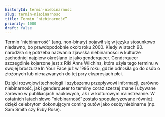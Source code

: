 ```yaml
---
historyId: termin-niebinarnosc
slug: termin-niebinarnosc
title: Termin “niebinarność”
priority: 1000
draft: false
---
```

Termin “niebinarność” (ang. non-binary) pojawił się w języku stosunkowo niedawno, bo prawdopodobnie około roku 2000. Kiedy w latach 90. narodziła się potrzeba nazwania zjawiska niebinarności w kulturze zachodniej najpierw określano je jako genderqueer.<!-- endexcerpt --> Genderqueer szczególnie kojarzone jest z Riki Anne Wilchins, która użyła tego terminu w swojej broszurze In Your Face już w 1995 roku, gdzie odnosiła go do osób o złożonych lub nienazwanych do tej pory ekspresjach płci.

Dzięki rozwojowi technologii i szybszemu przepływowi informacji, zarówno niebinarność, jak i genderqueer to terminy coraz szerzej znane i używane zarówno w publikacjach naukowych, jak i w kulturowym mainstreamie. W ostatnich latach słowo “niebinarność” zostało spopularyzowane również dzięki celebrytom dokonującym coming outów jako osoby niebinarne (np. Sam Smith czy Ruby Rose).